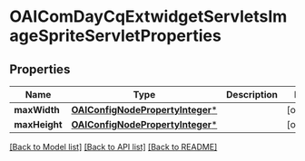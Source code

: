 # OAIComDayCqExtwidgetServletsImageSpriteServletProperties

## Properties
Name | Type | Description | Notes
------------ | ------------- | ------------- | -------------
**maxWidth** | [**OAIConfigNodePropertyInteger***](OAIConfigNodePropertyInteger.md) |  | [optional] 
**maxHeight** | [**OAIConfigNodePropertyInteger***](OAIConfigNodePropertyInteger.md) |  | [optional] 

[[Back to Model list]](../README.md#documentation-for-models) [[Back to API list]](../README.md#documentation-for-api-endpoints) [[Back to README]](../README.md)


